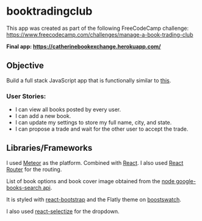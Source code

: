 # booktradingclub

This app was created as part of the following FreeCodeCamp challenge:
https://www.freecodecamp.com/challenges/manage-a-book-trading-club

**Final app: https://catherinebookexchange.herokuapp.com/**

## Objective

Build a full stack JavaScript app that is functionally similar to [this](http://bookjump.herokuapp.com/).

### User Stories:

- I can view all books posted by every user.
- I can add a new book.
- I can update my settings to store my full name, city, and state.
- I can propose a trade and wait for the other user to accept the trade.

## Libraries/Frameworks

I used [Meteor](https://www.meteor.com/) as the platform. Combined with [React](https://guide.meteor.com/react.html). I also used [React Router](https://github.com/ReactTraining/react-router/tree/master/packages/react-router) for the routing.

List of book options and book cover image obtained from the [node google-books-search api](https://github.com/smilledge/node-google-books-search).

It is styled with [react-bootstrap](https://react-bootstrap.github.io/) and the Flatly theme on [boostswatch](https://bootswatch.com/).

I also used [react-selectize](https://github.com/furqanZafar/react-selectize) for the dropdown.
